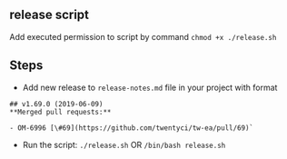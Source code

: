 release script
---
Add executed permission to script by command `chmod +x ./release.sh` 

## Steps
- Add new release to `release-notes.md` file in your project with format
```
## v1.69.0 (2019-06-09)
**Merged pull requests:**
 
- OM-6996 [\#69](https://github.com/twentyci/tw-ea/pull/69)`
```

- Run the script: `./release.sh` OR `/bin/bash release.sh`